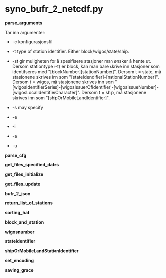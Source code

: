# syno_bufr_2_netcdf.py

**parse_arguments**

Tar inn argumenter:

* -c konfigurasjonsfil

* -t type of station identifier. Either block/wigos/state/ship.

* -st gir muligheten for å spesifisere stasjoner man ønsker å hente ut. Dersom stationtype (-t) er block, kan man bare skrive inn stasjoner som identifseres med "[blockNumber][stationNumber]". Dersom t = state, må stasjonene skrives inn som  "[stateIdendifier]-[nationalStationNumber]". Dersom t = wigos, må stasjonene skrives inn som "[wigosIdentifierSeries]-[wigosIssuerOfIdentifier]-[wigosIssueNumber]-[wigosLocalIdentifierCharacter]". Dersom t = ship, må stasjonene skrives inn som "[shipOrMobileLandIdentifier]".

* -s may specify

* -e 

* -i

* -a

* -u

**parse_cfg**

**get_files_specified_dates**

**get_files_initialize**

**get_files_update**

**bufr_2_json**

**return_list_of_stations**

**sorting_hat**

**block_and_station**

**wigosnumber**

**stateidentifier**

**shipOrMobileLandStationIdentifier**

**set_encoding**

**saving_grace**

